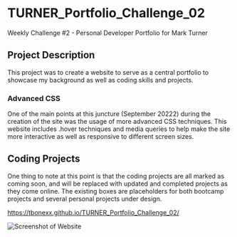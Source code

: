 # TURNER_Portfolio_Challenge_02
Weekly Challenge #2 - Personal Developer Portfolio for Mark Turner

## Project Description

This project was to create a website to serve as a central portfolio to showcase my background as well as coding skills and projects. 

### Advanced CSS

One of the main points at this juncture (September 20222) during the creation of the site was the usage of more advanced CSS techniques. This website includes .hover techniques and media queries to help make the site more interactive as well as responsive to different screen sizes.

## Coding Projects

One thing to note at this point is that the coding projects are all marked as coming soon, and will be replaced with updated and completed projects as they come online. The existing boxes are placeholders for both bootcamp projects and several personal projects under design.

https://tbonexx.github.io/TURNER_Portfolio_Challenge_02/

<img src="/Screenshot.png" alt="Screenshot of Website" title="Website Screenshot">